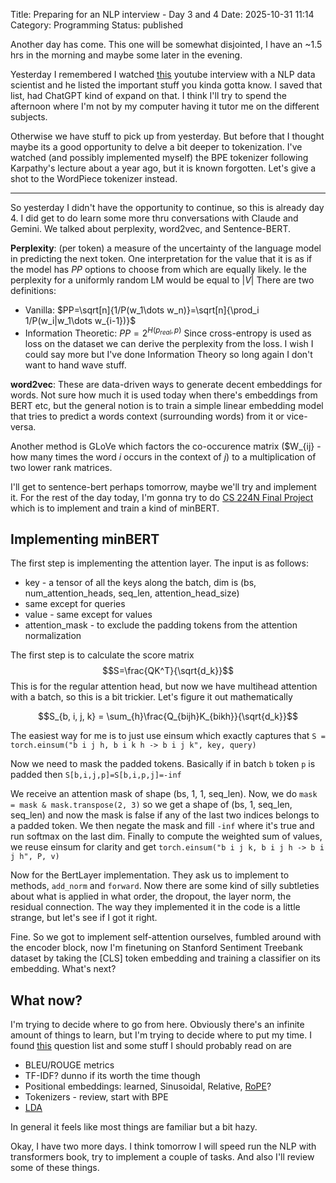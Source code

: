 Title: Preparing for an NLP interview - Day 3 and 4
Date: 2025-10-31 11:14
Category: Programming
Status: published

Another day has come. This one will be somewhat disjointed, I have an ~1.5 hrs in the morning and maybe some later in the evening.

Yesterday I remembered I watched [this](https://www.youtube.com/watch?v=FkHAYG8vASQ) youtube interview with a NLP data scientist and he listed the important stuff you kinda gotta know. I saved that list, had ChatGPT kind of expand on that. I think I'll try to spend the afternoon where I'm not by my computer having it tutor me on the different subjects.

Otherwise we have stuff to pick up from yesterday. But before that I thought maybe its a good opportunity to delve a bit deeper to tokenization. I've watched (and possibly implemented myself) the BPE tokenizer following Karpathy's lecture about a year ago, but it is known forgotten. Let's give a shot to the WordPiece tokenizer instead.

----

So yesterday I didn't have the opportunity to continue, so this is already day 4. I did get to do learn some more thru conversations with Claude and Gemini. We talked about perplexity, word2vec, and Sentence-BERT.

**Perplexity**: (per token) a measure of the uncertainty of the language model in predicting the next token. One interpretation for the value that it is as if the model has $PP$ options to choose from which are equally likely. Ie the perplexity for a uniformly random LM would be equal to $|V|$ There are two definitions:
- Vanilla: $PP=\sqrt[n]{1/P(w_1\dots w_n)}=\sqrt[n]{\prod_i 1/P(w_i|w_1\dots w_{i-1})}$
- Information Theoretic: $PP=2^{H(p_{real},p)}$
Since cross-entropy is used as loss on the dataset we can derive the perplexity from the loss. I wish I could say more but I've done Information Theory so long again I don't want to hand wave stuff.

**word2vec**: These are data-driven ways to generate decent embeddings for words. Not sure how much it is used today when there's embeddings from BERT etc, but the general notion is to train a simple linear embedding model that tries to predict a words context (surrounding words) from it or vice-versa.

Another method is GLoVe which factors the co-occurence matrix ($W_{ij} - how many times the word $i$ occurs in the context of $j$) to a multiplication of two lower rank matrices.

I'll get to sentence-bert perhaps tomorrow, maybe we'll try and implement it. For the rest of the day today, I'm gonna try to do [CS 224N Final Project](https://web.stanford.edu/class/archive/cs/cs224n/cs224n.1234/project/default-final-project-bert-handout.pdf) which is to implement and train a kind of minBERT.

## Implementing minBERT

The first step is implementing the attention layer. The input is as follows:
- key - a tensor of all the keys along the batch, dim is (bs, num_attention_heads, seq_len, attention_head_size)
- same except for queries
- value - same except for values
- attention_mask - to exclude the padding tokens from the attention normalization

The first step is to calculate the score matrix
$$S=\frac{QK^T}{\sqrt{d_k}}$$
This is for the regular attention head, but now we have multihead attention with a batch, so this is a bit trickier. Let's figure it out mathematically

$$S_{b, i, j, k} = \sum_{h}\frac{Q_{bijh}K_{bikh}}{\sqrt{d_k}}$$

The easiest way for me is to just use einsum which exactly captures that
`S = torch.einsum("b i j h, b i k h -> b i j k", key, query)`

Now we need to mask the padded tokens. Basically if in batch `b` token `p` is padded then
`S[b,i,j,p]=S[b,i,p,j]=-inf`

We receive an attention mask of shape (bs, 1, 1, seq_len). Now, we  do 
`mask = mask & mask.transpose(2, 3)`
so we get a shape of (bs, 1, seq_len, seq_len) and now the mask is false if any of the last two indices belongs to a padded token. We then negate the mask and fill `-inf` where it's true and run softmax on the last dim. Finally to compute the weighted sum of values, we reuse einsum for clarity and get
`torch.einsum("b i j k, b i j h -> b i j h", P, v)`

Now for the BertLayer implementation. They ask us to implement to methods, `add_norm` and `forward`. Now there are some kind of silly subtleties about what is applied in what order, the dropout, the layer norm, the residual connection. The way they implemented it in the code is a little strange, but let's see if I got it right.

Fine. So we got to implement self-attention ourselves, fumbled around with the encoder block, now I'm finetuning on Stanford Sentiment Treebank dataset by taking the \[CLS\] token embedding and training a classifier on its embedding. What's next?

## What now?
I'm trying to decide where to go from here. Obviously there's an infinite amount of things to learn, but I'm trying to decide where to put my time. I found [this](https://trite-song-d6a.notion.site/Ace-your-NLP-Interview-1630af77bef380849679f1345339066d) question list and some stuff I should probably read on are
- BLEU/ROUGE metrics
- TF-IDF? dunno if its worth the time though
- Positional embeddings: learned, Sinusoidal, Relative, [RoPE](https://www.youtube.com/watch?v=Mn_9W1nCFLo)?
- Tokenizers - review, start with BPE
- [LDA](https://towardsdatascience.com/light-on-math-machine-learning-intuitive-guide-to-latent-dirichlet-allocation-437c81220158/)

In general it feels like most things are familiar but a bit hazy.

Okay, I have two more days. I think tomorrow I will speed run the NLP with transformers book, try to implement a couple of tasks. And also I'll review some of these things.